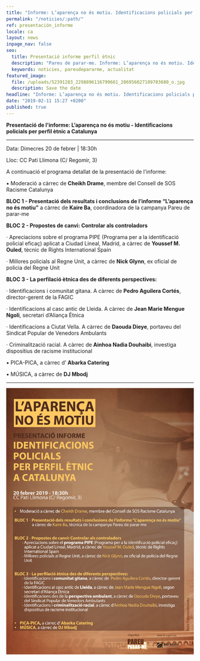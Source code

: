 ```yaml
---
title: "Informe: L’aparença no és motiu. Identificacions policials per perfil ètnic a Catalunya"
permalink: "/noticies/:path/"
ref: presentación_informe
locale: ca
layout: news
inpage_nav: false
seo:
  title: Presentació informe perfil ètnic
  description: "Pareu de parar-me. Informe: L’aparença no és motiu. Identificacions policials per perfil ètnic a Catalunya."
  keywords: noticies, pareudepararme, actualitat
featured_image:
  file: /uploads/52391283_2298896116799661_206956027109703680_o.jpg
  description: Save the date
headline: "Informe: L’aparença no és motiu. Identificacions policials per perfil ètnic a Catalunya"
date: "2019-02-11 15:27 +0200"
published: true
---
```

**Presentació de l'informe: L’aparença no és motiu - Identificacions policials per perfil ètnic a Catalunya**

- - -

Data: Dimecres 20 de febrer | 18:30h

Lloc: CC Pati Llimona (C/ Regomir, 3)

A continuació el programa detallat de la presentació de l'informe:

▪️    Moderació a càrrec de **Cheikh Drame**, membre del Consell de SOS Racisme Catalunya

**BLOC 1 - Presentació dels resultats i conclusions de l’informe “L’aparença no és motiu”** a càrrec de **Kaire Ba**, coordinadora de la campanya Pareu de parar-me

**BLOC 2 - Propostes de canvi: Controlar als controladors**

· Apreciacions sobre el programa PIPE (Programa per a la identificació policial eficaç) aplicat a Ciudad Lineal, Madrid, a càrrec de **Youssef M. Ouled**, tècnic de Rights International Spain

· Millores policials al Regne Unit, a càrrec de **Nick Glynn**, ex oficial de policia del Regne Unit

**BLOC 3 - La perfilació ètnica des de diferents perspectives:**

· Identificacions i comunitat gitana. A càrrec de **Pedro Aguilera Cortés**, director-gerent de la FAGIC

· Identificacions al casc antic de Lleida. A càrrec de **Jean Marie Mengue Ngoli**, secretari d’Aliança Ètnica

· Identificacions a Ciutat Vella. A càrrec de **Daouda Dieye**, portaveu del Sindicat Popular de Venedors Ambulants

· Criminalització racial. A càrrec de **Ainhoa Nadia Douhaibi**, investiga dispositius de racisme institucional

▪️    PICA-PICA, a càrrec d’ **Abarka Catering**

▪️    MÚSICA, a càrrec de **DJ Mbodj**

****

![](/uploads/cartell-petit.jpg)
